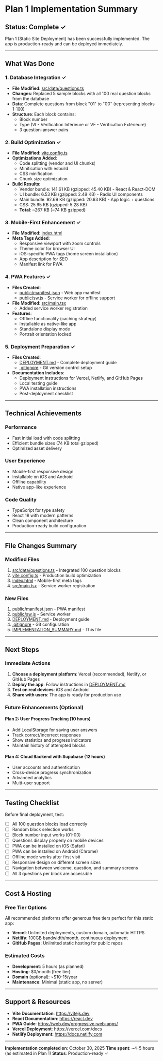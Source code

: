 # Plan 1 Implementation Summary

## Status: Complete ✓

Plan 1 (Static Site Deployment) has been successfully implemented. The app is production-ready and can be deployed immediately.

---

## What Was Done

### 1. Database Integration ✓
- **File Modified**: [src/data/questions.ts](src/data/questions.ts)
- **Changes**: Replaced 5 sample blocks with all 100 real question blocks from the database
- **Data**: Complete questions from block "01" to "00" (representing blocks 1-100)
- **Structure**: Each block contains:
  - Block number
  - Type (VI - Vérification Intérieure or VE - Vérification Extérieure)
  - 3 question-answer pairs

### 2. Build Optimization ✓
- **File Modified**: [vite.config.ts](vite.config.ts)
- **Optimizations Added**:
  - Code splitting (vendor and UI chunks)
  - Minification with esbuild
  - CSS minification
  - Chunk size optimization
- **Build Results**:
  - Vendor bundle: 141.61 KB (gzipped: 45.40 KB) - React & React-DOM
  - UI bundle: 6.53 KB (gzipped: 2.49 KB) - Radix UI components
  - Main bundle: 92.69 KB (gzipped: 20.93 KB) - App logic + questions
  - CSS: 25.65 KB (gzipped: 5.28 KB)
  - **Total**: ~267 KB (~74 KB gzipped)

### 3. Mobile-First Enhancement ✓
- **File Modified**: [index.html](index.html)
- **Meta Tags Added**:
  - Responsive viewport with zoom controls
  - Theme color for browser UI
  - iOS-specific PWA tags (home screen installation)
  - App description for SEO
  - Manifest link for PWA

### 4. PWA Features ✓
- **Files Created**:
  - [public/manifest.json](public/manifest.json) - Web app manifest
  - [public/sw.js](public/sw.js) - Service worker for offline support
- **File Modified**: [src/main.tsx](src/main.tsx)
  - Added service worker registration
- **Features**:
  - Offline functionality (caching strategy)
  - Installable as native-like app
  - Standalone display mode
  - Portrait orientation locked

### 5. Deployment Preparation ✓
- **Files Created**:
  - [DEPLOYMENT.md](DEPLOYMENT.md) - Complete deployment guide
  - [.gitignore](.gitignore) - Git version control setup
- **Documentation Includes**:
  - Deployment instructions for Vercel, Netlify, and GitHub Pages
  - Local testing guide
  - PWA installation instructions
  - Post-deployment checklist

---

## Technical Achievements

### Performance
- Fast initial load with code splitting
- Efficient bundle sizes (74 KB total gzipped)
- Optimized asset delivery

### User Experience
- Mobile-first responsive design
- Installable on iOS and Android
- Offline capability
- Native app-like experience

### Code Quality
- TypeScript for type safety
- React 18 with modern patterns
- Clean component architecture
- Production-ready build configuration

---

## File Changes Summary

### Modified Files
1. [src/data/questions.ts](src/data/questions.ts) - Integrated 100 question blocks
2. [vite.config.ts](vite.config.ts) - Production build optimization
3. [index.html](index.html) - Mobile-first meta tags
4. [src/main.tsx](src/main.tsx) - Service worker registration

### New Files
1. [public/manifest.json](public/manifest.json) - PWA manifest
2. [public/sw.js](public/sw.js) - Service worker
3. [DEPLOYMENT.md](DEPLOYMENT.md) - Deployment guide
4. [.gitignore](.gitignore) - Git configuration
5. [IMPLEMENTATION_SUMMARY.md](IMPLEMENTATION_SUMMARY.md) - This file

---

## Next Steps

### Immediate Actions
1. **Choose a deployment platform**: Vercel (recommended), Netlify, or GitHub Pages
2. **Deploy the app**: Follow instructions in [DEPLOYMENT.md](DEPLOYMENT.md)
3. **Test on real devices**: iOS and Android
4. **Share with users**: The app is ready for production use

### Future Enhancements (Optional)

#### Plan 2: User Progress Tracking (10 hours)
- Add LocalStorage for saving user answers
- Track correct/incorrect responses
- Show statistics and progress indicators
- Maintain history of attempted blocks

#### Plan 4: Cloud Backend with Supabase (12 hours)
- User accounts and authentication
- Cross-device progress synchronization
- Advanced analytics
- Multi-user support

---

## Testing Checklist

Before final deployment, test:

- [ ] All 100 question blocks load correctly
- [ ] Random block selection works
- [ ] Block number input works (01-00)
- [ ] Questions display properly on mobile devices
- [ ] PWA can be installed on iOS (Safari)
- [ ] PWA can be installed on Android (Chrome)
- [ ] Offline mode works after first visit
- [ ] Responsive design on different screen sizes
- [ ] Navigation between welcome, question, and summary screens
- [ ] All 3 questions per block are accessible

---

## Cost & Hosting

### Free Tier Options
All recommended platforms offer generous free tiers perfect for this static app:

- **Vercel**: Unlimited deployments, custom domain, automatic HTTPS
- **Netlify**: 100GB bandwidth/month, continuous deployment
- **GitHub Pages**: Unlimited static hosting for public repos

### Estimated Costs
- **Development**: 5 hours (as planned)
- **Hosting**: $0/month (free tier)
- **Domain** (optional): ~$10-15/year
- **Maintenance**: Minimal (static app, no server)

---

## Support & Resources

- **Vite Documentation**: https://vitejs.dev
- **React Documentation**: https://react.dev
- **PWA Guide**: https://web.dev/progressive-web-apps/
- **Vercel Deployment**: https://vercel.com/docs
- **Netlify Deployment**: https://docs.netlify.com

---

**Implementation completed on**: October 30, 2025
**Time spent**: ~4-5 hours (as estimated in Plan 1)
**Status**: Production-ready ✓
